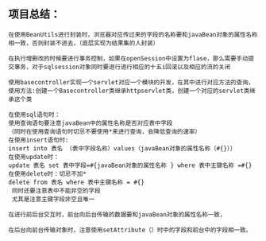 ## 项目总结：
    在使用BeanUtils进行封装时，浏览器对应传过来的字段的名称要和javaBean对象的属性名称相一致，否则封装不进去，（底层实现为结果集的人封装）

    在执行增删改的时候要进行事务控制，如果在openSession中设置为flase，那么需要手动提交事务，对于sqlsession对象同时要进行进行相应的十五i回滚以及相应的流的关闭
    
    使用basecontroller实现一个servlet对应一个模块的开发，在其中进行对应方法的查询，
    使用方法:创建一个Basecontroller类继承httpservlet类，创建一个对应的servlet类继承这个类

    在使用sql语句时：
    使用查询语句要注意javaBean中的属性名称是否对应表中字段
    （同时在使用查询语句时切忌不要使用*来进行查询，会降低查询的速率）
    在使用insert语句时:
    insert into 表名 （表中字段名称）values（javaBean对象的属性名称（#{}））
    在使用update时：
    update 表名 set 表中字段=#{javaBean对象的属性名称 } where 表中主键名称 =#{}
    在使用delete时：切忌不加*
    delete from 表名 where 表中主键名称 = #{}
     同时还要注意表中不能非空的字段
     尤其是注意主键字段非空且唯一

    在进行前后台交互时，前台向后台传输的数据要和javaBean对象的属性名称一致，

    在后台向前台传输对象时，注意使用setAttribute（）时中的字段和前台中的字段相一致。